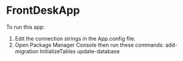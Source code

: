 # FrontDeskApp

To run this app:

1. Edit the connection strings in the App.config file.
2. Open Package Manager Console then run these commands:
   add-migration InitializeTables
   update-database

